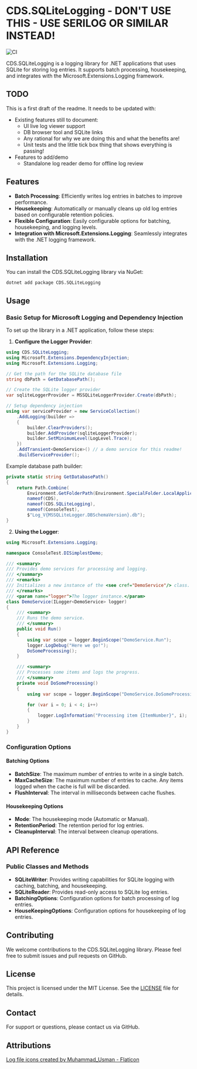 # CDS.SQLiteLogging - DON'T USE THIS - USE SERILOG OR SIMILAR INSTEAD!


![CI](https://github.com/nooogle/CDS.SQLiteLogging/actions/workflows/ci.yml/badge.svg)

CDS.SQLiteLogging is a logging library for .NET applications that uses SQLite for storing 
log entries. It supports batch processing, housekeeping, and integrates with 
the Microsoft.Extensions.Logging framework.

## TODO

This is a first draft of the readme. It needs to be updated with:
* Existing features still to document:
  * UI live log viewer support
  * DB browser tool and SQLite links
  * Any rational for why we are doing this and what the benefits are!
  * Unit tests and the little tick box thing that shows everything is passing!
* Features to add/demo
  * Standalone log reader demo for offline log review


## Features

- **Batch Processing**: Efficiently writes log entries in batches to improve performance.
- **Housekeeping**: Automatically or manually cleans up old log entries based on configurable retention policies.
- **Flexible Configuration**: Easily configurable options for batching, housekeeping, and logging levels.
- **Integration with Microsoft.Extensions.Logging**: Seamlessly integrates with the .NET logging framework.


## Installation

You can install the CDS.SQLiteLogging library via NuGet:

`dotnet add package CDS.SQLiteLogging`


## Usage

### Basic Setup for Microsoft Logging and Dependency Injection

To set up the library in a .NET application, follow these steps:

1. **Configure the Logger Provider**:


```csharp
using CDS.SQLiteLogging;
using Microsoft.Extensions.DependencyInjection;
using Microsoft.Extensions.Logging;

// Get the path for the SQLite database file
string dbPath = GetDatabasePath();

// Create the SQLite logger provider
var sqliteLoggerProvider = MSSQLiteLoggerProvider.Create(dbPath);

// Setup dependency injection
using var serviceProvider = new ServiceCollection()
    .AddLogging(builder =>
    {
        builder.ClearProviders();
        builder.AddProvider(sqliteLoggerProvider);
        builder.SetMinimumLevel(LogLevel.Trace);
    })
    .AddTransient<DemoService>() // a demo service for this readme!
    .BuildServiceProvider();
```

Example database path builder:

```csharp
private static string GetDatabasePath()
{
    return Path.Combine(
        Environment.GetFolderPath(Environment.SpecialFolder.LocalApplicationData),
        nameof(CDS),
        nameof(CDS.SQLiteLogging),
        nameof(ConsoleTest),
        $"Log_V{MSSQLiteLogger.DBSchemaVersion}.db");
}
```


2. **Using the Logger**:

```csharp
using Microsoft.Extensions.Logging;

namespace ConsoleTest.DISimplestDemo;

/// <summary>
/// Provides demo services for processing and logging.
/// </summary>
/// <remarks>
/// Initializes a new instance of the <see cref="DemoService"/> class.
/// </remarks>
/// <param name="logger">The logger instance.</param>
class DemoService(ILogger<DemoService> logger)
{
    /// <summary>
    /// Runs the demo service.
    /// </summary>
    public void Run()
    {
        using var scope = logger.BeginScope("DemoService.Run");
        logger.LogDebug("Here we go!");
        DoSomeProcessing();
    }

    /// <summary>
    /// Processes some items and logs the progress.
    /// </summary>
    private void DoSomeProcessing()
    {
        using var scope = logger.BeginScope("DemoService.DoSomeProcessing");

        for (var i = 0; i < 4; i++)
        {
            logger.LogInformation("Processing item {ItemNumber}", i);
        }
    }
}
```


### Configuration Options

#### Batching Options

- **BatchSize**: The maximum number of entries to write in a single batch.
- **MaxCacheSize**: The maximum number of entries to cache. Any items logged when the cache is full will be discarded.
- **FlushInterval**: The interval in milliseconds between cache flushes.

#### Housekeeping Options

- **Mode**: The housekeeping mode (Automatic or Manual).
- **RetentionPeriod**: The retention period for log entries.
- **CleanupInterval**: The interval between cleanup operations.



## API Reference

### Public Classes and Methods

- **SQLiteWriter**: Provides writing capabilities for SQLite logging with caching, batching, and housekeeping.
- **SQLiteReader**: Provides read-only access to SQLite log entries.
- **BatchingOptions**: Configuration options for batch processing of log entries.
- **HouseKeepingOptions**: Configuration options for housekeeping of log entries.

## Contributing

We welcome contributions to the CDS.SQLiteLogging library. Please feel free to submit issues and pull requests on GitHub.

## License

This project is licensed under the MIT License. See the [LICENSE](LICENSE.txt) file for details.

## Contact

For support or questions, please contact us via GitHub.


## Attributions

<a href="https://www.flaticon.com/free-icons/log-file" title="log file icons">Log file icons created by Muhammad_Usman - Flaticon</a>

